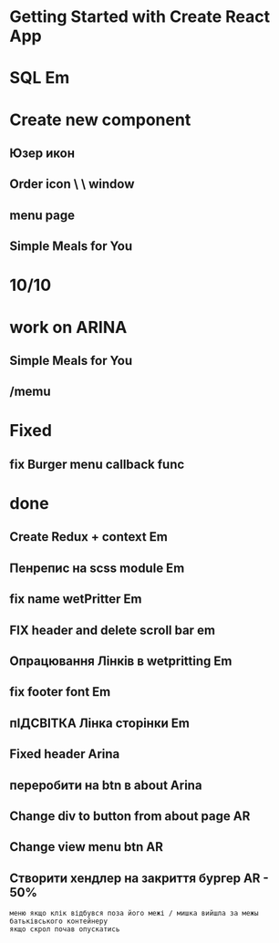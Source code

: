 # Getting Started with Create React App

# SQL Em

# Create new component

## Юзер икон
## Order icon \ \ window
## menu page
## Simple Meals for You


# 10/10




# work on ARINA
## Simple Meals for You
## /memu




# Fixed
## fix Burger menu callback func


# done 
## Create Redux + context Em
## Пенрепис на scss module Em 
## fix name wetPritter Em
## FIX header and delete scroll bar em
## Опрацювання Лінків в wetpritting Em
## fix footer font Em
## пІДСВІТКА Лінка сторінки  Em 
## Fixed header Arina 
## переробити на btn в about Arina 
## Change div to button from about page AR
## Change view menu btn AR
## Створити хендлер на закриття бургер  AR - 50%
    меню якщо клік відбувся поза його межі / мишка вийшла за межы батьківського контейнеру 
    якщо скрол почав опускатись 
